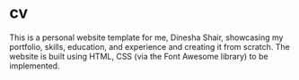 # cv
This is a personal website template for me, Dinesha Shair, showcasing my portfolio, skills, education, and experience and creating it from scratch. The website is built using HTML, CSS (via the Font Awesome library) to be implemented.
